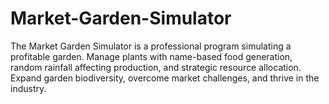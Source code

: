 # Market-Garden-Simulator
The Market Garden Simulator is a professional program simulating a profitable garden. Manage plants with name-based food generation, random rainfall affecting production, and strategic resource allocation. Expand garden biodiversity, overcome market challenges, and thrive in the industry.

